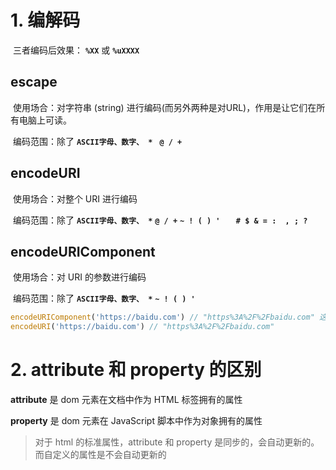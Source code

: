# 1. 编解码

​	三者编码后效果： **`%XX`** 或 **`%uXXXX`** 

## escape

​	使用场合：对字符串 (string) 进行编码(而另外两种是对URL)，作用是让它们在所有电脑上可读。

​	编码范围：除了 **`ASCII字母、数字、 * `** **` @ / +  `**

## encodeURI

​	使用场合：对整个 URI 进行编码

​	编码范围：除了 **`ASCII字母、数字、 *`** **` @ / + `** **`~ ! ( ) ' `** **`  # $ & = :  , ; ?`**

## encodeURIComponent

​	使用场合：对 URI 的参数进行编码

​	编码范围：除了 **`ASCII字母、数字、 *`** **` ~ ! ( ) '  `** 

```typescript
encodeURIComponent('https://baidu.com') // "https%3A%2F%2Fbaidu.com" 这个URL已经报废了
encodeURI('https://baidu.com') // "https%3A%2F%2Fbaidu.com"
```

# 2. attribute 和 property 的区别

**attribute** 是 dom 元素在文档中作为 HTML 标签拥有的属性

**property** 是 dom 元素在 JavaScript 脚本中作为对象拥有的属性

> 对于 html 的标准属性，attribute 和 property 是同步的，会自动更新的。而自定义的属性是不会自动更新的